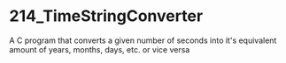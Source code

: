 # 214_TimeStringConverter
A C program that converts a given number of seconds into it's equivalent amount of years, months, days, etc. or vice versa 
